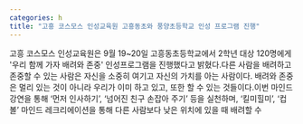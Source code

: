 ```yaml
---
categories: h
title: "고흥 코스모스 인성교육원 고흥동초와 풍양초등학교 인성 프로그램 진행"
---
```

고흥 코스모스 인성교육원은 9월 19~20일 고흥동초등학교에서 2학년 대상 120명에게 &#39;우리 함께 가자 배려와 존중&#39; 인성프로그램을 진행했다고 밝혔다.다른 사람을 배려하고 존중할 수 있는 사람은 자신을 소중히 여기고 자신의 가치를 아는 사람이다. 배려와 존중은 멀리 있는 것이 아니라 우리가 이미 하고 있고, 또한 할 수 있는 것들이다.이번 마인드 강연을 통해 ‘먼저 인사하기’, ‘넘어진 친구 손잡아 주기’ 등을 실천하며, ‘킬미힐미’, ‘컵볼’ 마인드 레크리에이션을 통해 다른 사람보다 낮은 위치에 있을 때 배려할 수